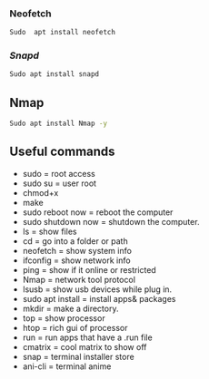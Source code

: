 
### Neofetch
```bash
Sudo  apt install neofetch

```

### *Snapd*

```bash
Sudo apt install snapd
```

## Nmap
```bash
Sudo apt install Nmap -y
```


## Useful commands

- sudo = root access 
- sudo su = user root
- chmod+x 
- make 
- sudo reboot now = reboot the computer
- sudo shutdown now = shutdown the computer.
- ls = show files
- cd = go into a folder or path
- neofetch = show system info
- ifconfig = show network info
- ping = show if it online or restricted 
- Nmap = network tool protocol
- lsusb = show usb devices while plug in.
- sudo apt install = install apps& packages 
- mkdir = make a directory.
- top = show processor 
- htop = rich gui of processor 
- run = run apps that have a  .run file
- cmatrix = cool matrix to show off
- snap = terminal installer store
- ani-cli = terminal anime 





